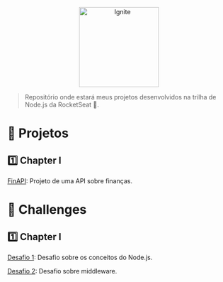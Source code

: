 <p align="center">
   <img src="https://media.discordapp.net/attachments/735602075064336529/894629504776036383/logo.png?width=211&height=229" alt="Ignite" width="180"/>
</p>

>Repositório onde estará meus projetos desenvolvidos na trilha de Node.js da RocketSeat 🚀. 

# 🤖 Projetos

## :one: Chapter I

[FinAPI](https://github.com/navazl/ignite-nodejs/tree/main/FinAPI): Projeto de uma API sobre finanças.


# 👾 Challenges

## :one: Chapter I

[Desafio 1](https://github.com/navazl/ignite-nodejs-desafio-1): Desafio sobre os conceitos do Node.js.

[Desafio 2](https://github.com/navazl/ignite-nodejs-desafio-2): Desafio sobre middleware.

